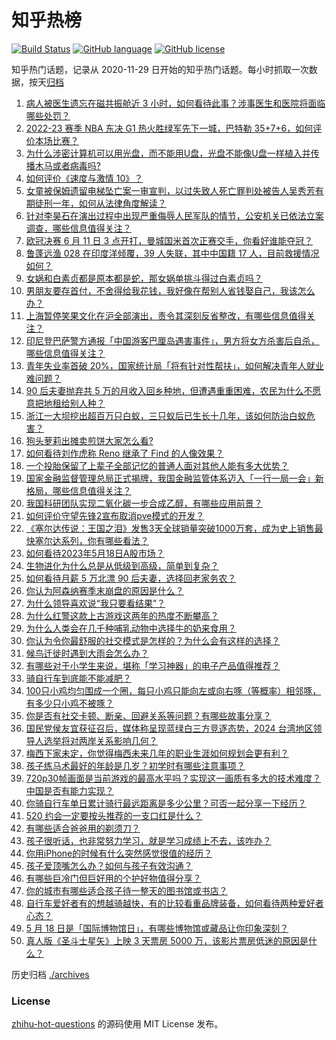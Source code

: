 # 知乎热榜
[![Build Status](https://github.com/ToWeLong/zhihu-hot-questions/workflows/CI/badge.svg)](https://github.com/ToWeLong/zhihu-hot-questions/actions)
[![GitHub language](https://img.shields.io/badge/language-golang-orange.svg)](https://golang.org/)
[![GitHub license](https://img.shields.io/github/license/ToWeLong/zhihu-hot-questions)](https://github.com/ToWeLong/zhihu-hot-questions/blob/main/LICENSE)

知乎热门话题，记录从 2020-11-29 日开始的知乎热门话题。每小时抓取一次数据，按天[归档](./archives)

<!-- BEGIN -->

1. [病人被医生遗忘在磁共振舱近 3 小时，如何看待此事？涉事医生和医院将面临哪些处罚？](https://www.zhihu.com/question/601373169)
1. [2022-23 赛季 NBA 东决 G1 热火胜绿军先下一城，巴特勒 35+7+6，如何评价本场比赛？](https://www.zhihu.com/question/601626890)
1. [为什么涉密计算机可以用光盘，而不能用U盘，光盘不能像U盘一样植入并传播木马或者病毒吗?](https://www.zhihu.com/question/30893563)
1. [如何评价《速度与激情 10》？](https://www.zhihu.com/question/598251417)
1. [女童被保姆遗留电梯坠亡案一审宣判，以过失致人死亡罪判处被告人吴秀芳有期徒刑一年，如何从法律角度解读？](https://www.zhihu.com/question/601647225)
1. [针对李昊石在演出过程中出现严重侮辱人民军队的情节，公安机关已依法立案调查，哪些信息值得关注？](https://www.zhihu.com/question/601556809)
1. [欧冠决赛 6 月 11 日 3 点开打，曼城国米首次正赛交手，你看好谁能夺冠？](https://www.zhihu.com/question/601628556)
1. [鲁蓬远渔 028 在印度洋倾覆，39 人失联，其中中国籍 17 人，目前救援情况如何？](https://www.zhihu.com/question/601441688)
1. [女娲和白素贞都是原本都是蛇，那女娲单挑斗得过白素贞吗？](https://www.zhihu.com/question/599557857)
1. [男朋友要存首付，不舍得给我花钱，我好像在帮别人省钱娶自己，我该怎么办？](https://www.zhihu.com/question/596279026)
1. [上海暂停笑果文化在沪全部演出，责令其深刻反省整改，有哪些信息值得关注？](https://www.zhihu.com/question/601503908)
1. [印尼登巴萨警方通报「中国游客巴厘岛遇害事件」，男方将女方杀害后自杀，哪些信息值得关注？](https://www.zhihu.com/question/601479829)
1. [青年失业率首破 20%，国家统计局「将有针对性帮扶」，如何解决青年人就业难问题？](https://www.zhihu.com/question/601290323)
1. [90 后夫妻抛弃共 5 万的月收入回乡种地，但遭遇重重困难，农民为什么不愿意把地租给别人种？](https://www.zhihu.com/question/601373476)
1. [浙江一大坝挖出超百万只白蚁，三只蚁后已生长十几年，该如何防治白蚁危害？](https://www.zhihu.com/question/597416618)
1. [狗头萝莉出摊卖煎饼大家怎么看?](https://www.zhihu.com/question/600293513)
1. [如何看待刘作虎称 Reno 继承了 Find 的人像效果？](https://www.zhihu.com/question/601636931)
1. [一个投胎保留了上辈子全部记忆的普通人面对其他人能有多大优势？](https://www.zhihu.com/question/601315611)
1. [国家金融监督管理总局正式揭牌，我国金融监管体系迈入「一行一局一会」新格局，哪些信息值得关注？](https://www.zhihu.com/question/601633273)
1. [我国科研团队实现二氧化碳一步合成乙醇，有哪些应用前景？](https://www.zhihu.com/question/601430422)
1. [如何评价守望先锋2宣布取消pve模式的开发？](https://www.zhihu.com/question/601437834)
1. [《塞尔达传说：王国之泪》发售3天全球销量突破1000万套，成为史上销售最快塞尔达系列，你有哪些看法？](https://www.zhihu.com/question/601595447)
1. [如何看待2023年5月18日A股市场？](https://www.zhihu.com/question/601549042)
1. [生物进化为什么总是从低级到高级，简单到复杂？](https://www.zhihu.com/question/31016165)
1. [如何看待月薪 5 万北漂 90 后夫妻，选择回老家务农？](https://www.zhihu.com/question/601373739)
1. [你认为阿森纳赛季末崩盘的原因是什么？](https://www.zhihu.com/question/601020882)
1. [为什么领导喜欢说“我只要看结果”？](https://www.zhihu.com/question/593292093)
1. [为什么红警这款上古游戏这两年的热度不断攀高？](https://www.zhihu.com/question/550145514)
1. [为什么人类会在几千种哺乳动物中选择牛的奶来食用？](https://www.zhihu.com/question/600299400)
1. [你认为令你最舒服的社交模式是怎样的？为什么会有这样的选择？](https://www.zhihu.com/question/600490573)
1. [候鸟迁徙时遇到大雨会怎么办？](https://www.zhihu.com/question/599613660)
1. [有哪些对于小学生来说，堪称「学习神器」的电子产品值得推荐？](https://www.zhihu.com/question/601537158)
1. [骑自行车到底能不能减肥？](https://www.zhihu.com/question/600141396)
1. [100只小鸡均匀围成一个圈，每只小鸡只能向左或向右啄（等概率）相邻啄，有多少只小鸡不被啄？](https://www.zhihu.com/question/601078599)
1. [你是否有社交卡顿、断亲、回避关系等问题？有哪些故事分享？](https://www.zhihu.com/question/600490565)
1. [国民党侯友宜获征召后，媒体称呈现蓝绿白三方竞逐态势，2024 台湾地区领导人选举将对两岸关系影响几何？](https://www.zhihu.com/question/601494382)
1. [梅西下家未定，你觉得梅西未来几年的职业生涯如何规划会更有利？](https://www.zhihu.com/question/601359002)
1. [孩子练马术最好的年龄是几岁？初学时有哪些注意事项？](https://www.zhihu.com/question/36825818)
1. [720p30帧画面是当前游戏的最高水平吗？实现这一画质有多大的技术难度？中国是否有能力实现？](https://www.zhihu.com/question/601439090)
1. [你骑自行车单日累计骑行最远距离是多少公里？可否一起分享一下经历？](https://www.zhihu.com/question/599101457)
1. [520 约会一定要按头推荐的一支口红是什么？](https://www.zhihu.com/question/599194502)
1. [有哪些适合爸爸用的剃须刀？](https://www.zhihu.com/question/599192011)
1. [孩子很听话，也非常努力学习，就是学习成绩上不去，该咋办？](https://www.zhihu.com/question/596399447)
1. [你用iPhone的时候有什么突然感觉很值的经历？](https://www.zhihu.com/question/591817801)
1. [孩子爱顶嘴怎么办？如何与孩子有效沟通？](https://www.zhihu.com/question/598814352)
1. [有哪些巨冷门但巨好用的个护好物值得分享？](https://www.zhihu.com/question/564652923)
1. [你的城市有哪些适合孩子待一整天的图书馆或书店？](https://www.zhihu.com/question/598350817)
1. [自行车爱好者有的想越骑越快，有的比较看重品牌装备，如何看待两种爱好者心态？](https://www.zhihu.com/question/596963701)
1. [5 月 18 日是「国际博物馆日」，有哪些博物馆或藏品让你印象深刻？](https://www.zhihu.com/question/601628379)
1. [真人版《圣斗士星矢》上映 3 天票房 5000 万，该影片票房低迷的原因是什么？](https://www.zhihu.com/question/601476432)

<!-- END -->

历史归档 [./archives](./archives)


### License
[zhihu-hot-questions](https://github.com/towelong/zhihu-hot-questions) 的源码使用 MIT License 发布。